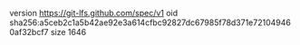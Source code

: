 version https://git-lfs.github.com/spec/v1
oid sha256:a5ceb2c1a5b42ae92e3a614cfbc92827dc67985f78d371e721049460af32bcf7
size 1646

